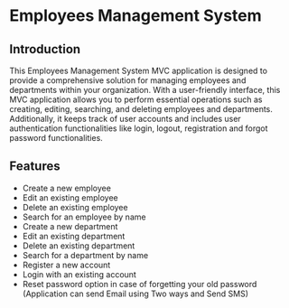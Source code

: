 # Employees Management System


## Introduction

This Employees Management System MVC application is designed to provide a comprehensive solution for managing employees and departments within your organization. With a user-friendly interface, this MVC application allows you to perform essential operations such as creating, editing, searching, and deleting employees and departments. Additionally, it keeps track of user accounts and includes user authentication functionalities like login, logout, registration and forgot password functionalities.

## Features

- Create a new employee
- Edit an existing employee
- Delete an existing employee
- Search for an employee by name
- Create a new department
- Edit an existing department
- Delete an existing department
- Search for a department by name
- Register a new account
- Login with an existing account
- Reset password option in case of forgetting your old password (Application can send Email using Two ways and Send SMS)
  

